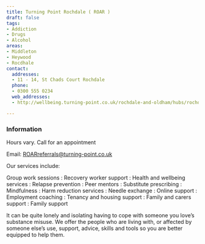```yaml
---
title: Turning Point Rochdale ( ROAR )
draft: false
tags:
- Addiction
- Drugs
- Alcohol
areas:
- Middleton
- Heywood
- Rocdhale
contact:
  addresses:
  - 11 - 14, St Chads Court Rochdale
  phone:
  - 0300 555 0234
  web_addresses:
  - http://wellbeing.turning-point.co.uk/rochdale-and-oldham/hubs/rochdale-hub/

---
```


### Information

Hours vary.  Call for an appointment

Email: ROARreferrals@turning-point.co.uk

Our services include:

Group work sessions :
Recovery worker support :
Health and wellbeing services :
Relapse prevention :
Peer mentors :
Substitute prescribing :
Mindfulness :
Harm reduction services :
Needle exchange :
Online support :
Employment coaching :
Tenancy and housing support :
Family and carers support :
Family support

It can be quite lonely and isolating having to cope with someone you love’s substance misuse. We offer the people who are living with, or affected by someone else’s use, support, advice, skills and tools so you are better equipped to help them.
